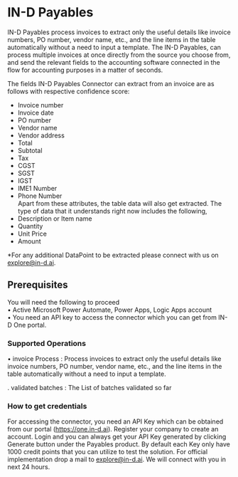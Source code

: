# IN-D Payables
IN-D Payables process invoices to extract only the useful details like invoice numbers, PO number, vendor name, etc., and the line items in the table automatically without a need to input a template. The IN-D Payables, can process multiple invoices at once directly from the source you choose from, and send the relevant fields to the accounting software connected in the flow for accounting purposes in a matter of seconds.

The fields IN-D Payables Connector can extract from an invoice are as follows with respective confidence score:
- Invoice number
- Invoice date
- PO number
- Vendor name
- Vendor address
- Total
- Subtotal
- Tax
- CGST
- SGST
- IGST
- IME1 Number
- Phone Number </br>
Apart from these attributes, the table data will also get extracted. The type of data that it understands right now includes the following,
- Description or Item name
- Quantity
- Unit Price
- Amount

*For any additional DataPoint to be extracted please connect with us on explore@in-d.ai.

## Prerequisites
You will need the following to proceed</br>
• Active Microsoft Power Automate, Power Apps, Logic Apps account</br>
• You need an API key to access the connector which you can get from IN-D One portal.

### Supported Operations
• invoice Process : Process invoices to extract only the useful details like invoice numbers, PO number, vendor name, etc., and the line items in the table automatically without a need to input a template.</br>

. validated batches : The List of batches validated so far

### How to get credentials
For accessing the connector, you need an API Key which can be obtained from our portal (https://one.in-d.ai). Register your company to create an account. Login and you can always get your API Key generated by clicking Generate button under the Payables product. By default each Key only have 1000 credit points that you can utilize to test the solution. For official implementation drop a mail to explore@in-d.ai. We will connect with you in next 24 hours.
